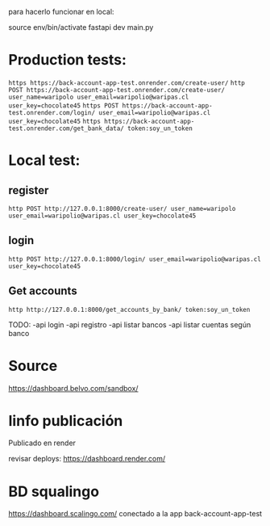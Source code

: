para hacerlo funcionar en local:

source env/bin/activate
fastapi dev main.py

# Production tests:

`https https://back-account-app-test.onrender.com/create-user/`
`http POST https://back-account-app-test.onrender.com/create-user/ user_name=waripolo user_email=waripolio@waripas.cl user_key=chocolate45`
`https POST https://back-account-app-test.onrender.com/login/ user_email=waripolio@waripas.cl user_key=chocolate45`
`https https://back-account-app-test.onrender.com/get_bank_data/ token:soy_un_token`



# Local test:
## register
`
http POST http://127.0.0.1:8000/create-user/ user_name=waripolo user_email=waripolio@waripas.cl user_key=chocolate45
`
## login
`
http POST http://127.0.0.1:8000/login/ user_email=waripolio@waripas.cl user_key=chocolate45
`
## Get accounts
`
http http://127.0.0.1:8000/get_accounts_by_bank/ token:soy_un_token
`

TODO:
-api login
-api registro
-api listar bancos
-api listar cuentas según banco

# Source
https://dashboard.belvo.com/sandbox/

# Iinfo publicación

Publicado en render

revisar deploys:
https://dashboard.render.com/

# BD squalingo
https://dashboard.scalingo.com/
conectado a la app back-account-app-test

